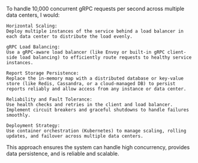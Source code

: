 To handle 10,000 concurrent gRPC requests per second across multiple data centers, I would:

    Horizontal Scaling:
    Deploy multiple instances of the service behind a load balancer in each data center to distribute the load evenly.

    gRPC Load Balancing:
    Use a gRPC-aware load balancer (like Envoy or built-in gRPC client-side load balancing) to efficiently route requests to healthy service instances.

    Report Storage Persistence:
    Replace the in-memory map with a distributed database or key-value store (like Redis, Cassandra, or a cloud-managed DB) to persist reports reliably and allow access from any instance or data center.

    Reliability and Fault Tolerance:
    Use health checks and retries in the client and load balancer. Implement circuit breakers and graceful shutdowns to handle failures smoothly.

    Deployment Strategy:
    Use container orchestration (Kubernetes) to manage scaling, rolling updates, and failover across multiple data centers.

This approach ensures the system can handle high concurrency, provides data persistence, and is reliable and scalable.
